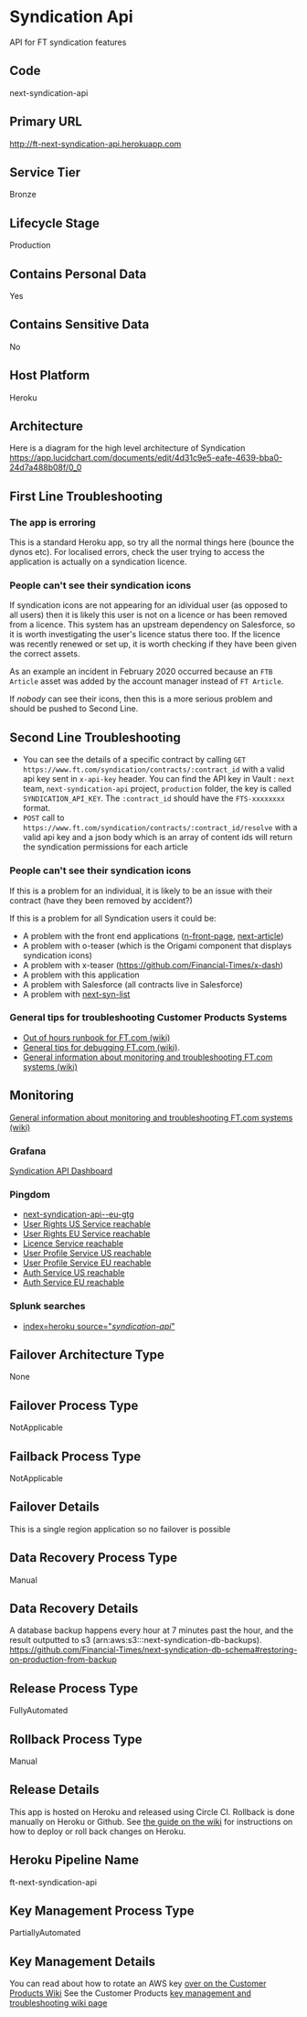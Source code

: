 <!--
    Written in the format prescribed by https://github.com/Financial-Times/runbook.md.
    Any future edits should abide by this format.
-->
# Syndication Api

API for FT syndication features

## Code

next-syndication-api

## Primary URL

http://ft-next-syndication-api.herokuapp.com

## Service Tier

Bronze

## Lifecycle Stage

Production

## Contains Personal Data

Yes

## Contains Sensitive Data

No

<!-- Placeholder - remove HTML comment markers to activate
## Can Download Personal Data
Choose Yes or No

...or delete this placeholder if not applicable to this system
-->

<!-- Placeholder - remove HTML comment markers to activate
## Can Contact Individuals
Choose Yes or No

...or delete this placeholder if not applicable to this system
-->

## Host Platform

Heroku

## Architecture

Here is a diagram for the high level architecture of Syndication
<https://app.lucidchart.com/documents/edit/4d31c9e5-eafe-4639-bba0-24d7a488b08f/0_0>

## First Line Troubleshooting

### The app is erroring

This is a standard Heroku app, so try all the normal things here (bounce the dynos etc). For localised errors, check the user trying to access the application is actually on a syndication licence.

### People can't see their syndication icons

If syndication icons are not appearing for an idividual user (as opposed to all users) then it is likely this user is not on a licence or has been removed from a licence.
This system has an upstream dependency on Salesforce, so it is worth investigating the user's licence status there too. If the licence was recently renewed or set up, it is worth checking if they have been given the correct assets.

As an example an incident in February 2020 occurred because an `FTB Article` asset was added by the account manager instead of `FT Article`.

If _nobody_ can see their icons, then this is a more serious problem and should be pushed to Second Line.

## Second Line Troubleshooting

*   You can see the details of a specific contract by calling `GET https://www.ft.com/syndication/contracts/:contract_id` with a valid api key sent in `x-api-key` header. You can find the API key in Vault : `next` team, `next-syndication-api` project, `production` folder, the key is called `SYNDICATION_API_KEY`. The `:contract_id` should have the `FTS-xxxxxxxx` format.
*   `POST` call to `https://www.ft.com/syndication/contracts/:contract_id/resolve` with a valid api key and a json body which is an array of content ids will return the syndication permissions for each article

### People can't see their syndication icons

If this is a problem for an individual, it is likely to be an issue with their contract (have they been removed by accident?)

If this is a problem for all Syndication users it could be:

*   A problem with the front end applications ([n-front-page](https://github.com/Financial-Times/next-front-page), [next-article](https://github.com/Financial-Times/next-article))
*   A problem with o-teaser (which is the Origami component that displays syndication icons)
*   A problem with x-teaser (<https://github.com/Financial-Times/x-dash>)
*   A problem with this application
*   A problem with Salesforce (all contracts live in Salesforce)
*   A problem with [next-syn-list](https://github.com/Financial-Times/next-syn-list)

### General tips for troubleshooting Customer Products Systems

*   [Out of hours runbook for FT.com (wiki)](https://customer-products.in.ft.com/wiki/Out-of-hours-troubleshooting-guide)
*   [General tips for debugging FT.com (wiki)](https://customer-products.in.ft.com/wiki/Debugging-Tips).
*   [General information about monitoring and troubleshooting FT.com systems (wiki)](https://customer-products.in.ft.com/wiki/Monitoring-and-Troubleshooting-systems)

## Monitoring

[General information about monitoring and troubleshooting FT.com systems (wiki)](https://customer-products.in.ft.com/wiki/Monitoring-and-Troubleshooting-systems)

### Grafana

[Syndication API Dashboard](http://grafana.ft.com/d/P1fH18Kiz/ft-com-heroku-apps?orgId=1&var-app=syndication-api)

### Pingdom

* [next-syndication-api--eu-gtg](https://my.pingdom.com/reports/responsetime#daterange=7days&tab=uptime_tab&check=4897636)
* [User Rights US Service reachable](https://my.pingdom.com/reports/responsetime#daterange=7days&tab=uptime_tab&check=7834166)
* [User Rights EU Service reachable](https://my.pingdom.com/reports/responsetime#daterange=7days&tab=uptime_tab&check=7834226)
* [Licence Service reachable](https://my.pingdom.com/reports/responsetime#daterange=7days&tab=uptime_tab&check=7834275)
* [User Profile Service US reachable](https://my.pingdom.com/reports/responsetime#daterange=7days&tab=uptime_tab&check=7834360)
* [User Profile Service EU reachable](https://my.pingdom.com/reports/responsetime#daterange=7days&tab=uptime_tab&check=7834372)
* [Auth Service US reachable](https://my.pingdom.com/reports/responsetime#daterange=7days&tab=uptime_tab&check=7834376)
* [Auth Service EU reachable](https://my.pingdom.com/reports/responsetime#daterange=7days&tab=uptime_tab&check=7834387)

### Splunk searches

*   [index=heroku source="_syndication-api_"](https://financialtimes.splunkcloud.com/en-US/app/search/search?q=search%20index%3Dheroku%20source%3D%22*syndication-api*%22&display.page.search.mode=smart&dispatch.sample_ratio=1&earliest=-1h&latest=now&sid=1565272294.5309696)

## Failover Architecture Type

None

## Failover Process Type

NotApplicable

## Failback Process Type

NotApplicable

## Failover Details

This is a single region application so no failover is possible

## Data Recovery Process Type

Manual

## Data Recovery Details

A database backup happens every hour at 7 minutes past the hour, and the result outputted to s3 (arn:aws:s3:::next-syndication-db-backups).
<https://github.com/Financial-Times/next-syndication-db-schema#restoring-on-production-from-backup>

## Release Process Type

FullyAutomated

## Rollback Process Type

Manual

## Release Details

This app is hosted on Heroku and released using Circle CI.
Rollback is done manually on Heroku or Github. See [the guide on the wiki](https://customer-products.in.ft.com/wiki/How-does-deploying-our-Heroku-apps-work%3F) for instructions on how to deploy or roll back changes on Heroku.

## Heroku Pipeline Name

ft-next-syndication-api

## Key Management Process Type

PartiallyAutomated

## Key Management Details

You can read about how to rotate an AWS key [over on the Customer Products Wiki](https://customer-products.in.ft.com/wiki/Rotating-AWS-Keys)
See the Customer Products [key management and troubleshooting wiki page](https://customer-products.in.ft.com/wiki/Key-Management-and-Troubleshooting)
